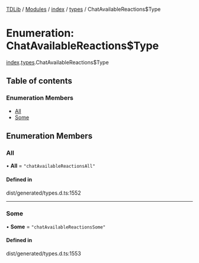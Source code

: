 [TDLib](../README.md) / [Modules](../modules.md) / [index](../modules/index.md) / [types](../modules/index.types.md) / ChatAvailableReactions$Type

# Enumeration: ChatAvailableReactions$Type

[index](../modules/index.md).[types](../modules/index.types.md).ChatAvailableReactions$Type

## Table of contents

### Enumeration Members

- [All](index.types.ChatAvailableReactions_Type.md#all)
- [Some](index.types.ChatAvailableReactions_Type.md#some)

## Enumeration Members

### All

• **All** = ``"chatAvailableReactionsAll"``

#### Defined in

dist/generated/types.d.ts:1552

___

### Some

• **Some** = ``"chatAvailableReactionsSome"``

#### Defined in

dist/generated/types.d.ts:1553
